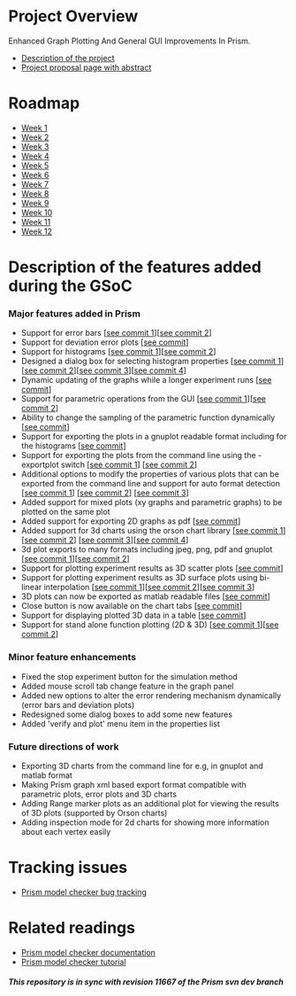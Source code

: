 # Project Overview
Enhanced Graph Plotting And General GUI Improvements In Prism.

* [Description of the project](http://www.prismmodelchecker.org/gsoc/#basic)
* [Project proposal page with abstract](https://summerofcode.withgoogle.com/projects/#5766970154680320)

# Roadmap
* [Week 1](https://github.com/musaeed/Prism-gsoc16/blob/master/roadmap/week1.md)
* [Week 2](https://github.com/musaeed/Prism-gsoc16/blob/master/roadmap/week2.md)
* [Week 3](https://github.com/musaeed/Prism-gsoc16/blob/master/roadmap/week3.md)
* [Week 4](https://github.com/musaeed/Prism-gsoc16/blob/master/roadmap/week4.md)
* [Week 5](https://github.com/musaeed/Prism-gsoc16/blob/master/roadmap/week5.md)
* [Week 6](https://github.com/musaeed/Prism-gsoc16/blob/master/roadmap/week6.md)
* [Week 7](https://github.com/musaeed/Prism-gsoc16/blob/master/roadmap/week7.md)
* [Week 8](https://github.com/musaeed/Prism-gsoc16/blob/master/roadmap/week8.md)
* [Week 9](https://github.com/musaeed/Prism-gsoc16/blob/master/roadmap/week9.md)
* [Week 10](https://github.com/musaeed/Prism-gsoc16/blob/master/roadmap/week10.md)
* [Week 11](https://github.com/musaeed/Prism-gsoc16/blob/master/roadmap/week11.md)
* [Week 12](https://github.com/musaeed/Prism-gsoc16/blob/master/roadmap/week12.md)

# Description of the features added during the GSoC

### Major features added in Prism

- Support for error bars  \[[see commit 1](https://github.com/musaeed/Prism-gsoc16/commit/0a49b3701f1cba2f078cccd3de78551cdb2a07ac)\]\[[see commit 2](https://github.com/musaeed/Prism-gsoc16/commit/d5866086e390befc657235addc9f2bed0af3caba)\]
- Support for deviation error plots \[[see commit](https://github.com/musaeed/Prism-gsoc16/commit/e289a45a0cff8dd0c80e780465867047be59baa6)\]
- Support for histograms \[[see commit 1](https://github.com/musaeed/Prism-gsoc16/commit/9b298447ad6b9ab7f794d2d29cca9703da1fcdb6)\]\[[see commit 2](https://github.com/musaeed/Prism-gsoc16/commit/1810ddc498fb0a940318ab79d785978e437a06f9)\]
- Designed a dialog box for selecting histogram properties \[[see commit 1](https://github.com/musaeed/Prism-gsoc16/commit/5cf28a8046107bd70b32e9c8ffa4b8d80791df81)\]\[[see commit 2](https://github.com/musaeed/Prism-gsoc16/commit/3abbc25d81edeb8e13ab586f2f6d8d1739c65ff4)\]\[[see commit 3](https://github.com/musaeed/Prism-gsoc16/commit/36034e0e27742ad9a3324c38e533e431089ba335)\]\[[see commit 4](https://github.com/musaeed/Prism-gsoc16/commit/0ebbd3bbb7ae1f59a91de75c4ab9fc831007ff76)\]
- Dynamic updating of the graphs while a longer experiment runs \[[see commit](https://github.com/musaeed/Prism-gsoc16/commit/2fb45120016a5b4f06d5a2d08c2c4128d89f3d68)\]
- Support for parametric operations from the GUI \[[see commit 1](https://github.com/musaeed/Prism-gsoc16/commit/6b5c410139639d149cffd7a232ef50416eef6ae8)\]\[[see commit 2](https://github.com/musaeed/Prism-gsoc16/commit/bc6c5c6454bc12e5097a85966600aa4fb5dc8dab)\]
- Ability to change the sampling of the parametric function dynamically \[[see commit](https://github.com/musaeed/Prism-gsoc16/commit/474d0e1bc0d52ef61a1892efbf138a920eff65c8)\]
- Support for exporting the plots in a gnuplot readable format including for the histograms \[[see commit](https://github.com/musaeed/Prism-gsoc16/commit/f787f7b3d56eb3b662846c3ef0d086c7397a72c4)\]
- Support for exporting the plots from the command line using the -exportplot switch \[[see commit 1](https://github.com/musaeed/Prism-gsoc16/commit/0f378624f93663cebf56ff5659c8e7790afff2db)\] \[[see commit 2](https://github.com/musaeed/Prism-gsoc16/commit/30828bfc0207f710cc2ab5a5b8ae588b5d8c9c6c)\]
- Additional options to modify the properties of various plots that can be exported from the command line and support for auto format detection \[[see commit 1](https://github.com/musaeed/Prism-gsoc16/commit/30828bfc0207f710cc2ab5a5b8ae588b5d8c9c6c)\] \[[see commit 2](https://github.com/musaeed/Prism-gsoc16/commit/aa44a6b227e35a5779a23dcc911e2f20fcaa4733)\] \[[see commit 3](https://github.com/musaeed/Prism-gsoc16/commit/62dbd2c79cbfeb1e0426583e47fd7461592f8d5f)\]
- Added support for mixed plots (xy graphs and parametric graphs) to be plotted on the same plot
- Added support for exporting 2D graphs as pdf \[[see commit](https://github.com/musaeed/Prism-gsoc16/commit/81a17a68d0416d00cedcf6213a8bd6871ffbf043)\]
- Added support for 3d charts using the orson chart library \[[see commit 1](https://github.com/musaeed/Prism-gsoc16/commit/3bee268b6c3f8137e2fad7e2c586f4ec88c3a6bc)\]\[[see commit 2](https://github.com/musaeed/Prism-gsoc16/commit/969eea81c0a76c4ef6a92445ed214372b9d46b6f)\] \[[see commit 3](https://github.com/musaeed/Prism-gsoc16/commit/4104078baf13cf72e1f9a3ab8eb1b0f2326e33c6)\]\[[see commit 4](https://github.com/musaeed/Prism-gsoc16/commit/d96da03b73b652fc4a92e18341bf3e9ecaf89e13)\]
- 3d plot exports to many formats including jpeg, png, pdf and gnuplot \[[see commit 1](https://github.com/musaeed/Prism-gsoc16/commit/5686c7a55a905a0146b126706f168459ae0105b0)\]\[[see commit 2](https://github.com/musaeed/Prism-gsoc16/commit/97dc085fe84f0deaad1e92feaf2ac79ae46bbe16)\]
- Support for plotting experiment results as 3D scatter plots \[[see commit](https://github.com/musaeed/Prism-gsoc16/commit/7728302e3daedc58326a4815ee8e6ae4ce7fed48)\]
- Support for plotting experiment results as 3D surface plots using bi-linear interpolation \[[see commit 1](https://github.com/musaeed/Prism-gsoc16/commit/14f353d9ce37e78d64e3416a262a0437fbe0650f)\]\[[see commit 2](https://github.com/musaeed/Prism-gsoc16/commit/360d5bebbcefcb6fd16b9a10052a6b6ce533c6f3)\]\[[see commit 3](https://github.com/musaeed/Prism-gsoc16/commit/f49bf494c0ad951d2707ee647b8d26bb98d068e6)\]
- 3D plots can now be exported as matlab readable files \[[see commit](https://github.com/musaeed/Prism-gsoc16/commit/f49bf494c0ad951d2707ee647b8d26bb98d068e6)\]
- Close button is now available on the chart tabs \[[see commit](https://github.com/musaeed/Prism-gsoc16/commit/75a85552b589d91c7dbe3e330fa4d926f7c8c18e)\]
- Support for displaying plotted 3D data in a table \[[see commit](https://github.com/musaeed/Prism-gsoc16/commit/ff23dc7a7afa113e80544d811ee439d256463b49)\]
- Support for stand alone function plotting (2D & 3D) \[[see commit 1](https://github.com/musaeed/Prism-gsoc16/commit/a2f98e0ad83f44dbd68931d9e6160d5784174227)\]\[[see commit 2](https://github.com/musaeed/Prism-gsoc16/commit/e663f63c11862a22eec139778390fa811a635aa8)\]

### Minor feature enhancements

- Fixed the stop experiment button for the simulation method
- Added mouse scroll tab change feature in the graph panel
- Added new options to alter the error rendering mechanism dynamically (error bars and deviation plots)
- Redesigned some dialog boxes to add some new features
- Added 'verify and plot' menu item in the properties list

### Future directions of work

- Exporting 3D charts from the command line for e.g, in gnuplot and matlab format
- Making Prism graph xml based export format compatible with parametric plots, error plots and 3D charts
- Adding Range marker plots as an additional plot for viewing the results of 3D plots (supported by Orson charts)
- Adding inspection mode for 2d charts for showing more information about each vertex easily

# Tracking issues
* [Prism model checker bug tracking](https://github.com/prismmodelchecker/prism/issues)

# Related readings
* [Prism model checker documentation](http://www.prismmodelchecker.org/doc/)
* [Prism model checker tutorial](http://www.prismmodelchecker.org/tutorial/)

##### This repository is in sync with revision 11667 of the Prism svn dev branch 
